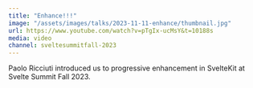 ```yaml
---
title: "Enhance!!!"
image: "/assets/images/talks/2023-11-11-enhance/thumbnail.jpg"
url: https://www.youtube.com/watch?v=pTgIx-ucMsY&t=10188s
media: video
channel: sveltesummitfall-2023
---
```


Paolo Ricciuti introduced us to progressive enhancement in SvelteKit at Svelte
Summit Fall 2023.
